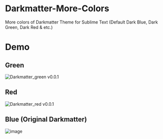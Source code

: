 # Darkmatter-More-Colors
More colors of Darkmatter Theme for Sublime Text (Default Dark Blue, Dark Green, Dark Red &amp; etc.)

# Demo

## Green
![Darkmatter_green v0.0.1](https://github.com/LxhBenMeow/Darkmatter-Colors/assets/82100581/9d390049-c4ed-4dd1-b573-0e3b726e8efb)

## Red
![Darkmatter_red v0.0.1](https://github.com/LxhBenMeow/Darkmatter-Colors/assets/82100581/14c2d4cd-5c9f-4275-bd37-3113add9047e)

## Blue (Original Darkmatter)
![image](https://github.com/LxhBenMeow/Darkmatter-Colors/assets/82100581/d178bbf8-7c6f-4264-86ab-4190a46586bd)

